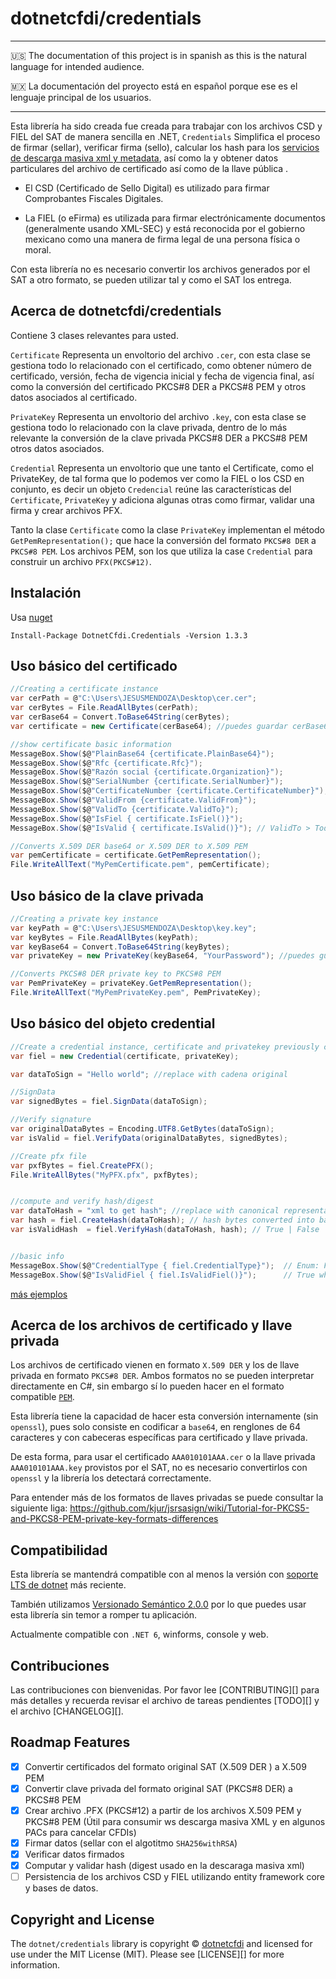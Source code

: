 # dotnetcfdi/credentials

---
:us: The documentation of this project is in spanish as this is the natural language for intended audience.

:mexico: La documentación del proyecto está en español porque ese es el lenguaje principal de los usuarios.

---

Esta librería ha sido creada fue creada para trabajar con los archivos CSD y FIEL del SAT de manera sencilla en .NET,
`Credentials` Simplifica el proceso de firmar (sellar), verificar firma (sello), calcular los hash para los [servicios de descarga masiva xml y metadata]( https://github.com/dotnetcfdi/XmlDownloader/), así como la y obtener datos particulares del archivo de certificado así como de la llave pública .<br>


- El CSD (Certificado de Sello Digital) es utilizado para firmar Comprobantes Fiscales Digitales.

- La FIEL (o eFirma) es utilizada para firmar electrónicamente documentos (generalmente usando XML-SEC) y
  está reconocida por el gobierno mexicano como una manera de firma legal de una persona física o moral.

Con esta librería no es necesario convertir los archivos generados por el SAT a otro formato,
se pueden utilizar tal y como el SAT los entrega.

## Acerca de dotnetcfdi/credentials

Contiene 3 clases relevantes para usted.

`Certificate` Representa un envoltorio del archivo `.cer`, con esta clase se gestiona todo lo relacionado con el certificado, como obtener número de certificado, versión, fecha de vigencia inicial y fecha de vigencia final, así como la conversión del certificado PKCS#8 DER a PKCS#8 PEM y otros datos asociados al certificado. 

`PrivateKey` Representa un envoltorio del archivo `.key`, con esta clase se gestiona todo lo relacionado con la clave privada, dentro de lo más relevante la conversión de la clave privada PKCS#8 DER a PKCS#8 PEM otros datos asociados. 
 
`Credential` Representa un envoltorio que une tanto el Certificate, como el PrivateKey, de tal forma que lo podemos ver como la FIEL o los CSD en conjunto, es decir un objeto `Credencial` reúne las características del `Certificate`, `PrivateKey` y adiciona algunas otras como firmar, validar una firma y crear archivos PFX. 

Tanto la clase `Certificate` como la clase `PrivateKey` implementan el método `GetPemRepresentation();` que hace la conversión del formato  `PKCS#8 DER` a `PKCS#8 PEM`. Los archivos PEM, son los que utiliza la case `Credential` para construir un archivo `PFX(PKCS#12)`.

## Instalación

Usa [nuget](https://www.nuget.org/)

```shell
Install-Package DotnetCfdi.Credentials -Version 1.3.3
```

## Uso básico del certificado

```csharp
//Creating a certificate instance
var cerPath = @"C:\Users\JESUSMENDOZA\Desktop\cer.cer";
var cerBytes = File.ReadAllBytes(cerPath);
var cerBase64 = Convert.ToBase64String(cerBytes); 
var certificate = new Certificate(cerBase64); //puedes guardar cerBase64 en la db, entonces omite las lineas anteriores y crea el objeto recuperando cerBase64 de la db

//show certificate basic information
MessageBox.Show($@"PlainBase64 {certificate.PlainBase64}");
MessageBox.Show($@"Rfc {certificate.Rfc}");
MessageBox.Show($@"Razón social {certificate.Organization}");
MessageBox.Show($@"SerialNumber {certificate.SerialNumber}");
MessageBox.Show($@"CertificateNumber {certificate.CertificateNumber}");
MessageBox.Show($@"ValidFrom {certificate.ValidFrom}");
MessageBox.Show($@"ValidTo {certificate.ValidTo}");
MessageBox.Show($@"IsFiel { certificate.IsFiel()}");
MessageBox.Show($@"IsValid { certificate.IsValid()}"); // ValidTo > Today

//Converts X.509 DER base64 or X.509 DER to X.509 PEM
var pemCertificate = certificate.GetPemRepresentation();
File.WriteAllText("MyPemCertificate.pem", pemCertificate);

```

## Uso básico de la clave privada

```csharp
//Creating a private key instance
var keyPath = @"C:\Users\JESUSMENDOZA\Desktop\key.key";
var keyBytes = File.ReadAllBytes(keyPath);
var keyBase64 = Convert.ToBase64String(keyBytes);
var privateKey = new PrivateKey(keyBase64, "YourPassword"); //puedes guardar keyBase64 en la db, entonces omite las lineas anteriores y crea el objeto recuperandolo db

//Converts PKCS#8 DER private key to PKCS#8 PEM
var PemPrivateKey = privateKey.GetPemRepresentation();
File.WriteAllText("MyPemPrivateKey.pem", PemPrivateKey);
```

## Uso básico del objeto credential

```csharp
//Create a credential instance, certificate and privatekey previously created.
var fiel = new Credential(certificate, privateKey);

var dataToSign = "Hello world"; //replace with cadena original

//SignData
var signedBytes = fiel.SignData(dataToSign);

//Verify signature
var originalDataBytes = Encoding.UTF8.GetBytes(dataToSign);
var isValid = fiel.VerifyData(originalDataBytes, signedBytes);

//Create pfx file
var pxfBytes = fiel.CreatePFX();
File.WriteAllBytes("MyPFX.pfx", pxfBytes);


//compute and verify hash/digest
var dataToHash = "xml to get hash"; //replace with canonical representation (c14n) xml. (Descarga masiva xml SAT)
var hash = fiel.CreateHash(dataToHash); // hash bytes converted into base64 encode.
var isValidHash  = fiel.VerifyHash(dataToHash, hash); // True | False


//basic info
MessageBox.Show($@"CredentialType { fiel.CredentialType}");  // Enum: Fiel || Csd
MessageBox.Show($@"IsValidFiel { fiel.IsValidFiel()}");      // True when (certificate.ValidTo > Today and  CredentialType == Fiel)

```

[más ejemplos]( https://github.com/mendozagit/DotnetCfdi-Samples/)


## Acerca de los archivos de certificado y llave privada

Los archivos de certificado vienen en formato `X.509 DER` y los de llave privada en formato `PKCS#8 DER`.
Ambos formatos no se pueden interpretar directamente en C#, sin embargo sí lo pueden hacer
en el formato compatible [`PEM`](https://en.wikipedia.org/wiki/Privacy-Enhanced_Mail).

Esta librería tiene la capacidad de hacer esta conversión internamente (sin `openssl`), pues solo consiste en codificar
a `base64`, en renglones de 64 caracteres y con cabeceras específicas para certificado y llave privada.

De esta forma, para usar el certificado `AAA010101AAA.cer` o la llave privada `AAA010101AAA.key` provistos por
el SAT, no es necesario convertirlos con `openssl` y la librería los detectará correctamente.

Para entender más de los formatos de llaves privadas se puede consultar la siguiente liga:
<https://github.com/kjur/jsrsasign/wiki/Tutorial-for-PKCS5-and-PKCS8-PEM-private-key-formats-differences>

## Compatibilidad

Esta librería se mantendrá compatible con al menos la versión con
[soporte LTS de dotnet](https://dotnet.microsoft.com/en-us/download/dotnet) más reciente.

También utilizamos [Versionado Semántico 2.0.0](docs/SEMVER.md) por lo que puedes usar esta librería
sin temor a romper tu aplicación.

Actualmente compatible con `.NET 6`, winforms, console y web. 

## Contribuciones

Las contribuciones con bienvenidas. Por favor lee [CONTRIBUTING][] para más detalles
y recuerda revisar el archivo de tareas pendientes [TODO][] y el archivo [CHANGELOG][].

## Roadmap Features 
- [x] Convertir certificados del formato original SAT   (X.509 DER ) a X.509 PEM
- [x] Convertir clave privada  del formato original SAT (PKCS#8 DER) a PKCS#8 PEM
- [x] Crear archivo .PFX (PKCS#12) a partir de los archivos X.509 PEM y PKCS#8 PEM  (Útil para consumir ws descarga masiva XML y en algunos PACs para cancelar CFDIs)
- [x] Firmar datos (sellar con el algotitmo `SHA256withRSA`)
- [x] Verificar datos firmados
- [x] Computar y validar hash (digest usado en la descaraga masiva xml)
- [ ] Persistencia de los archivos CSD y FIEL utilizando entity framework core y bases de datos.

## Copyright and License

The `dotnet/credentials` library is copyright © [dotnetcfdi](https://www.dotnetcfdi.com/)
and licensed for use under the MIT License (MIT). Please see [LICENSE][] for more information.


